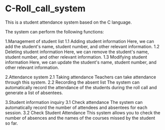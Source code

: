 # C-Roll_call_system

This is a student attendance system based on the C language.

The system can perform the following functions:

1.Management of student list
  1.1 Adding student information
    Here, we can add the student's name, student number, and other relevant information.
  1.2 Deleting student information
    Here, we can remove the student's name, student number, and other relevant information.
  1.3 Modifying student information
    Here, we can update the student's name, student number, and other relevant information.

2.Attendance system
  2.1 Taking attendance
    Teachers can take attendance through this system.
  2.2 Recording the absent list
    The system can automatically record the attendance of the students during the roll call and generate a list of absentees.

3.Student information inquiry
  3.1 Check attendance
    The system can automatically record the number of attendees and absentees for each session.
  3.2 Check Student Attendance
    This system allows you to check the number of absences and the names of the courses missed by the student so far.
      
